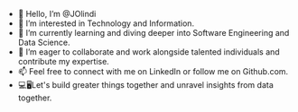 - 👋 Hello, I’m @JOlindi
- 👀 I’m interested in Technology and Information. 
- 🌱 I’m currently learning and diving deeper into Software Engineering and Data Science.
- 💞️ I’m eager to collaborate and work alongside talented individuals and contribute my expertise. 
- 📫 Feel free to connect with me on LinkedIn or follow me on Github.com.
- 💻🖥️Let's build greater things together and unravel insights from data together. 

<!---
JOlindi/JOlindi is a ✨ special ✨ repository because its `README.md` (this file) appears on your GitHub profile.
You can click the Preview link to take a look at your changes.
--->

